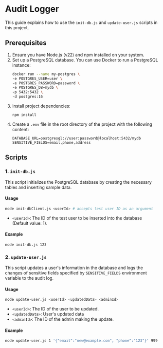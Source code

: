 # Audit Logger

This guide explains how to use the `init-db.js` and `update-user.js` scripts in this project.

## Prerequisites
1. Ensure you have Node.js (v22) and npm installed on your system.
2. Set up a PostgreSQL database. You can use Docker to run a PostgreSQL instance:
   ```bash
   docker run --name my-postgres \
   -e POSTGRES_USER=user \
   -e POSTGRES_PASSWORD=password \
   -e POSTGRES_DB=mydb \
   -p 5432:5432 \
   -d postgres:16
    ```
3. Install project dependencies:
   ```bash
   npm install
   ```
4. Create a `.env` file in the root directory of the project with the following content:
   ```
   DATABASE_URL=postgresql://user:password@localhost:5432/mydb
   SENSITIVE_FIELDS=email,phone,address
   ```

## Scripts
### 1. `init-db.js`
This script initializes the PostgreSQL database by creating the necessary tables and inserting sample data.
#### Usage
```bash
node init-dbClient.js <userId> # accepts test user ID as an argument
```
- `<userId>`: The ID of the test user to be inserted into the database (Default value: 1).

#### Example
```bash
node init-db.js 123
```

### 2. `update-user.js`
This script updates a user's information in the database and logs the changes of sensitive fields specified by `SENSITIVE_FIELDS` environment variable to the audit log.
#### Usage
```bash
node update-user.js <userId> <updatedData> <adminId>
```
- `<userId>`: The ID of the user to be updated.
- `<updatedData>`: User's updated data
- `<adminId>`: The ID of the admin making the update.

#### Example
```bash
node update-user.js 1 '{"email":"new@example.com", "phone":"123"}' 999
```
